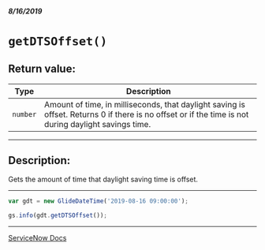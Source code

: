##### 8/16/2019
# `getDTSOffset()`

## Return value:
| Type | Description |
|---|---|
| `number` | Amount of time, in milliseconds, that daylight saving is offset.  Returns 0 if there is no offset or if the time is not during daylight savings time. |

---

## Description:
Gets the amount of time that daylight saving time is offset.

---

```js
var gdt = new GlideDateTime('2019-08-16 09:00:00');

gs.info(gdt.getDTSOffset());
```

---

[ServiceNow Docs](https://developer.servicenow.com/app.do#!/api_doc?v=madrid&id=r_ScopedGlideDateTimeGetDSTOffset)